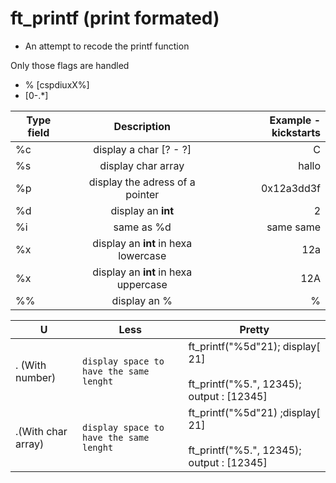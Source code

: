 # ft_printf  (print formated)

* An attempt to recode the printf function
 

Only those flags are handled
* % [cspdiuxX%]
*  [0-.*]

| Type field | Description | Example - kickstarts | 
| ------------- |:-------------:| -----:| 
| %c | display a char [? - ?]| C | 
| %s | display char array | hallo |
| %p | display the adress of a pointer| 0x12a3dd3f |
| %d| display  an **int** | 2
| %i| same as %d | same same
| %x| display an **int** in hexa lowercase | 12a
| %x| display an **int** in hexa uppercase | 12A
| %%| display an %| %




 
|U| Less | Pretty 
--- | --- | ---
. (With number)| `display space to have the same lenght`| ft_printf("%5d"21);   display[     21]<br><br>ft_printf("%5.", 12345); output : [12345]
 .(With char array)| `display space to have the same lenght`| ft_printf("%5d"21) ;display[     21]<br><br>ft_printf("%5.", 12345); output : [12345]



